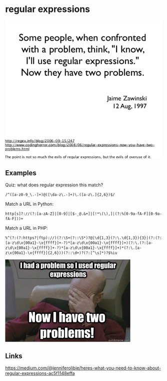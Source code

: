 # regular expressions

![quote](img/regular-expressions-quote.png)

## Examples

Quiz: what does regular expression this match?
```
/^([a-z0-9_\.-]+)@([\da-z\.-]+)\.([a-z\.]{2,6})$/
```

Match a URL in Python:
```
http[s]?://(?:[a-zA-Z]|[0-9]|[$-_@.&+]|[!*\(\),]|(?:%[0-9a-fA-F][0-9a-fA-F]))+
```

Match a URL in PHP:
```
%^(?:(?:https?|ftp)://)(?:\S+(?::\S*)?@|\d{1,3}(?:\.\d{1,3}){3}|(?:(?:[a-z\d\x{00a1}-\x{ffff}]+-?)*[a-z\d\x{00a1}-\x{ffff}]+)(?:\.(?:[a-z\d\x{00a1}-\x{ffff}]+-?)*[a-z\d\x{00a1}-\x{ffff}]+)*(?:\.[a-z\x{00a1}-\x{ffff}]{2,6}))(?::\d+)?(?:[^\s]*)?$%iu
```

![picard](img/regular-expressions-picard.jpg)

## Links

https://medium.com/@jenniferolibie/heres-what-you-need-to-know-about-regular-expressions-ac5f1148effa

